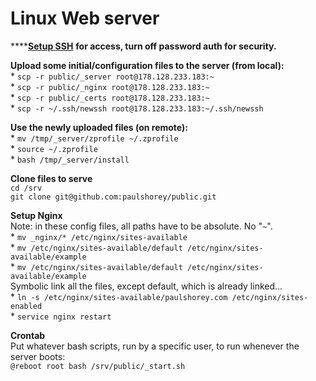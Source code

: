 # Linux Web server

\*\*\*\*[**Setup SSH**](ssh.md) **for access, turn off password auth for security.**

**Upload some initial/configuration files to the server \(from local\):**  
\* `scp -r public/_server root@178.128.233.183:~`  
\* `scp -r public/_nginx root@178.128.233.183:~`   
\* `scp -r public/_certs root@178.128.233.183:~`   
\* `scp -r ~/.ssh/newssh root@178.128.233.183:~/.ssh/newssh`  

**Use the newly uploaded files \(on remote\):**  
\* `mv /tmp/_server/zprofile ~/.zprofile`   
\* `source ~/.zprofile`    
\* `bash /tmp/_server/install`  

**Clone files to serve**  
`cd /srv`   
`git clone git@github.com:paulshorey/public.git` 

**Setup Nginx**  
Note: in these config files, all paths have to be absolute. No "`~`".  
\* `mv _nginx/* /etc/nginx/sites-available`   
\* `mv /etc/nginx/sites-available/default /etc/nginx/sites-available/example`   
\* `mv /etc/nginx/sites-available/default /etc/nginx/sites-available/example`   
Symbolic link all the files, except default, which is already linked...  
\* `ln -s /etc/nginx/sites-available/paulshorey.com /etc/nginx/sites-enabled`   
\* `service nginx restart` 

**Crontab**  
Put whatever bash scripts, run by a specific user, to run whenever the server boots:  
`@reboot root bash /srv/public/_start.sh` 



  





